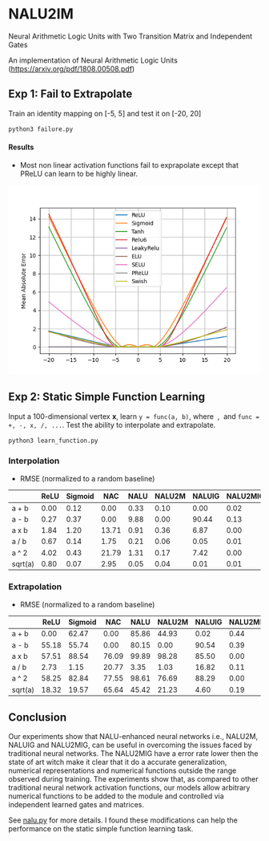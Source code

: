 # NALU2IM
Neural Arithmetic Logic Units with Two Transition Matrix and Independent Gates

An implementation of Neural Arithmetic Logic Units (https://arxiv.org/pdf/1808.00508.pdf)

## Exp 1: Fail to Extrapolate
Train an identity mapping on [-5, 5] and test it on [-20, 20]

```bash
python3 failure.py
```

#### Results

* Most non linear activation functions fail to exprapolate except that PReLU can learn to be highly linear.

![Failure](failure.png)

## Exp 2: Static Simple Function Learning
Input a 100-dimensional vertex **x**, learn `y = func(a, b)`,
where <img src="https://latex.codecogs.com/svg.latex?a=\sum_{i=N}^{M}(\mathbf{x}_i)" title=""/>
, <img src="https://latex.codecogs.com/svg.latex?b=\sum_{i=P}^{Q}(\mathbf{x}_i)" title=""/>  and `func = +, -, x, /, ...`. Test the ability to interpolate and extrapolate.

```bash
python3 learn_function.py
```
### Interpolation
* RMSE (normalized to a random baseline)

|     |ReLU|Sigmoid|NAC|NALU|NALU2M|NALUIG|NALU2MIG|
| --- |  --- | --- | --- | --- | --- | --- | --- |
|a + b|0.00|0.12|0.00|0.33|0.10|0.00|0.02|
|a - b|0.27|0.37|0.00|9.88|0.00|90.44|0.13|
|a x b|1.84|1.20|13.71|0.91|0.36|6.87|0.00|
|a / b|0.67|0.14|1.75|0.21|0.06|0.05|0.01|
|a ^ 2|4.02|0.43|21.79|1.31|0.17|7.42|0.00|
|sqrt(a)|0.80|0.07|2.95|0.05|0.04|0.01|0.01|

### Extrapolation
* RMSE (normalized to a random baseline)

|     |ReLU|Sigmoid|NAC|NALU|NALU2M|NALUIG|NALU2MIG|
| --- |  --- | --- | --- | --- | --- | --- | --- |
|a + b|0.00|62.47|0.00|85.86|44.93|0.02|0.44|
|a - b|55.18|55.74|0.00|80.15|0.00|90.54|0.39|
|a x b|57.51|88.54|76.09|99.89|98.28|85.50|0.00|
|a / b|2.73|1.15|20.77|3.35|1.03|16.82|0.11|
|a ^ 2|58.25|82.84|77.55|98.61|76.69|88.29|0.00|
|sqrt(a)|18.32|19.57|65.64|45.42|21.23|4.60|0.19|


## Conclusion

Our experiments show that NALU-enhanced
neural networks i.e., NALU2M, NALUIG and
NALU2MIG, can be useful in overcoming the
issues faced by traditional neural networks. The
NALU2MIG have a error rate lower then the state
of art witch make it clear that it do a accurate
generalization, numerical representations and numerical functions outside the range observed during
training. The experiments show that, as compared
to other traditional neural network activation functions, our models allow arbitrary numerical functions to be added to the module and controlled via
independent learned gates and matrices.


See [nalu.py](nalu.py) for more details. I found these modifications can help the performance on the static simple function learning task.

